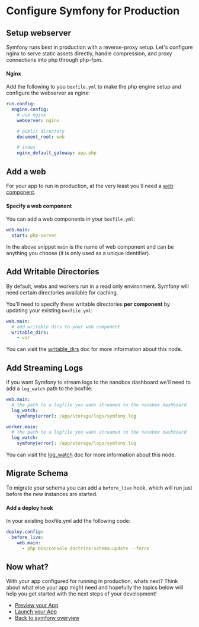 # Configure Symfony for Production

## Setup webserver
Symfony runs best in production with a reverse-proxy setup. Let's configure nginx to serve static assets directly, handle compression, and proxy connections into php through php-fpm.

#### Nginx

Add the following to you `boxfile.yml` to make the php engine setup and configure the webserver as nginx:

```yaml
run.config:
  engine.config:
    # use nginx
    webserver: nginx

    # public directory
    document_root: web

    # index
    nginx_default_gateway: app.php
```

## Add a web
For your app to run in production, at the very least you'll need a [web component](https://docs.nanobox.io/boxfile/web/).

#### Specify a web component
You can add a web components in your `boxfile.yml`:

```yaml
web.main:
  start: php-server
```

In the above snippet `main` is the name of web component and can be anything you choose (it is only used as a unique identifier).

## Add Writable Directories
By default, webs and workers run in a read only environment. Symfony will need certain directories available for caching.

You'll need to specify these writable directories **per component** by updating your existing `boxfile.yml`:

```yaml
web.main:
  # add writable dirs to your web component
  writable_dirs:
    - var
```

You can visit the [writable_dirs](https://docs.nanobox.io/boxfile/web/#writable-directories) doc for more information about this node.

## Add Streaming Logs
if you want Symfony to stream logs to the nanobox dashboard we'll need to add a `log_watch` path to the boxfile:

```yaml
web.main:
  # the path to a logfile you want streamed to the nanobox dashboard
  log_watch:
    symfony[error]: /app/storage/logs/symfony.log

worker.main:
  # the path to a logfile you want streamed to the nanobox dashboard
  log_watch:
    symfony[error]: /app/storage/logs/symfony.log
```

You can visit the [log_watch](https://docs.nanobox.io/boxfile/web/#custom-logs) doc for more information about this node.

## Migrate Schema
To migrate your schema you can add a `before_live` hook, which will run just before the new instances are started.

#### Add a deploy hook
In your existing boxfile.yml add the following code:

```yaml
deploy.config:
  before_live:
    web.main:
      - php bin/console doctrine:schema:update --force
```

## Now what?
With your app configured for running in production, whats next? Think about what else your app might need and hopefully the topics below will help you get started with the next steps of your development!

* [Preview your App](/php/symfony/preview-your-app)
* [Launch your App](/php/symfony/launch-your-app)
* [Back to symfony overview](/php/symfony)
